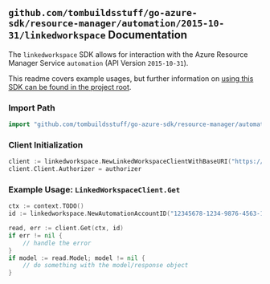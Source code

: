 
## `github.com/tombuildsstuff/go-azure-sdk/resource-manager/automation/2015-10-31/linkedworkspace` Documentation

The `linkedworkspace` SDK allows for interaction with the Azure Resource Manager Service `automation` (API Version `2015-10-31`).

This readme covers example usages, but further information on [using this SDK can be found in the project root](https://github.com/tombuildsstuff/go-azure-sdk/tree/main/docs).

### Import Path

```go
import "github.com/tombuildsstuff/go-azure-sdk/resource-manager/automation/2015-10-31/linkedworkspace"
```


### Client Initialization

```go
client := linkedworkspace.NewLinkedWorkspaceClientWithBaseURI("https://management.azure.com")
client.Client.Authorizer = authorizer
```


### Example Usage: `LinkedWorkspaceClient.Get`

```go
ctx := context.TODO()
id := linkedworkspace.NewAutomationAccountID("12345678-1234-9876-4563-123456789012", "example-resource-group", "automationAccountValue")

read, err := client.Get(ctx, id)
if err != nil {
	// handle the error
}
if model := read.Model; model != nil {
	// do something with the model/response object
}
```
